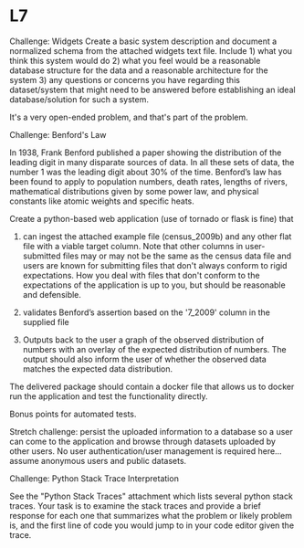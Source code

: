 # L7
Challenge: Widgets
Create a basic system description and document a normalized schema from the attached widgets text file.  Include 1) what you think this system would do 2) what you feel would be a reasonable database structure for the data and a reasonable architecture for the system 3) any questions or concerns you have regarding this dataset/system that might need to be answered before establishing an ideal database/solution for such a system.

It's a very open-ended problem, and that's part of the problem.


Challenge: Benford's Law

In 1938, Frank Benford published a paper showing the distribution of the leading digit in many disparate sources of data. In all these sets of data, the number 1 was the leading digit about 30% of the time. Benford’s law has been found to apply to population numbers, death rates, lengths of rivers, mathematical distributions given by some power law, and physical constants like atomic weights and specific heats.

Create a python-based web application (use of tornado or flask is fine) that

1) can ingest the attached example file (census_2009b) and any other flat file with a viable target column. Note that other columns in user-submitted files may or may not be the same as the census data file and users are known for submitting files that don't always conform to rigid expectations. How you deal with files that don't conform to the expectations of the application is up to you, but should be reasonable and defensible.

2) validates Benford’s assertion based on the '7_2009' column in the supplied file

3) Outputs back to the user a graph of the observed distribution of numbers with an overlay of the expected distribution of numbers. The output should also inform the user of whether the observed data matches the expected data distribution.

The delivered package should contain a docker file that allows us to docker run the application and test the functionality directly.

Bonus points for automated tests.

Stretch challenge: persist the uploaded information to a database so a user can come to the application and browse through datasets uploaded by other users. No user authentication/user management is required here… assume anonymous users and public datasets.


Challenge: Python Stack Trace Interpretation

See the "Python Stack Traces" attachment which lists several python stack traces. Your task is to examine the stack traces and provide a brief response for each one that summarizes what the problem or likely problem is, and the first line of code you would jump to in your code editor given the trace.
